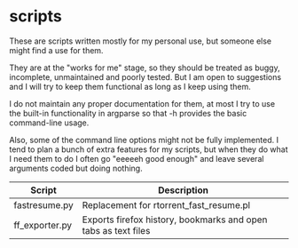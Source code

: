 # scripts
These are scripts written mostly for my personal use, but someone else might find a use for them.

They are at the "works for me" stage, so they should be treated as buggy, incomplete, unmaintained and poorly tested. But I am open to suggestions and I will try to keep them functional as long as I keep using them.

I do not maintain any proper documentation for them, at most I try to use the built-in functionality in argparse so that -h provides the basic command-line usage.

Also, some of the command line options might not be fully implemented. I tend to plan a bunch of extra features for my scripts, but when they do what I need them to do I often go "eeeeeh good enough" and leave several arguments coded but doing nothing.

|Script|Description|
|--------------|-----------------------------------------|
|fastresume.py|Replacement for rtorrent_fast_resume.pl|
|ff_exporter.py|Exports firefox history, bookmarks and open tabs as text files|

